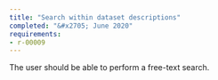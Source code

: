 ```yaml
---
title: "Search within dataset descriptions"
completed: "&#x2705; June 2020"
requirements:
- r-00009
---
```



The user should be able to perform a free-text search.
